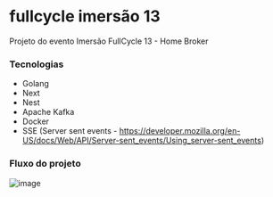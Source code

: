 # fullcycle imersão 13
Projeto do evento Imersão FullCycle 13 - Home Broker

### Tecnologias

- Golang
- Next 
- Nest
- Apache Kafka
- Docker
- SSE (Server sent events - https://developer.mozilla.org/en-US/docs/Web/API/Server-sent_events/Using_server-sent_events)

### Fluxo do projeto

![image](https://github.com/AlexSousaAlvess/fullcycle.imersao13/assets/8229999/c52dbbbb-da49-46ad-9f93-2b324a9ce07c)

